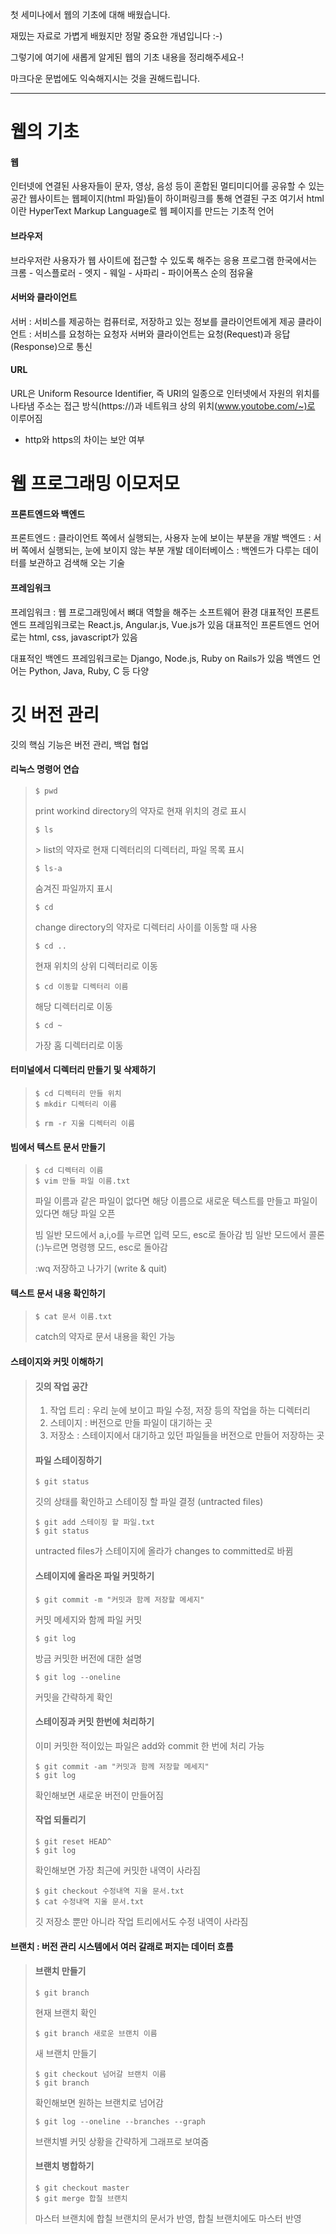 첫 세미나에서 웹의 기초에 대해 배웠습니다.

재밌는 자료로 가볍게 배웠지만 정말 중요한 개념입니다 :-)

그렇기에 여기에 새롭게 알게된 웹의 기초 내용을 정리해주세요-!

마크다운 문법에도 익숙해지시는 것을 권해드립니다.

---------------------------------------------


웹의 기초
==========
#### 웹 
인터넷에 연결된 사용자들이 문자, 영상, 음성 등이 혼합된 멀티미디어를 공유할 수 있는 공간
웹사이트는 웹페이지(html 파일)들이 하이퍼링크를 통해 연결된 구조
여기서 html이란 HyperText Markup Language로 웹 페이지를 만드는 기초적 언어

#### 브라우저
브라우저란 사용자가 웹 사이트에 접근할 수 있도록 해주는 응용 프로그램
한국에서는 크롬 - 익스플로러 - 엣지 - 웨일 - 사파리 - 파이어폭스 순의 점유율

#### 서버와 클라이언트
서버 : 서비스를 제공하는 컴퓨터로, 저장하고 있는 정보를 클라이언트에게 제공
클라이언트 : 서비스를 요청하는 요청자
서버와 클라이언트는 요청(Request)과 응답(Response)으로 통신

#### URL
URL은 Uniform Resource Identifier, 즉 URI의 일종으로 인터넷에서 자원의 위치를 나타냄
주소는 접근 방식(https://)과 네트워크 상의 위치(www.youtobe.com/~)로 이루어짐
+ http와 https의 차이는 보안 여부

웹 프로그래밍 이모저모 
====================

#### 프론트엔드와 백엔드
프론트엔드 : 클라이언트 쪽에서 실행되는, 사용자 눈에 보이는 부분을 개발
백엔드 : 서버 쪽에서 실행되는, 눈에 보이지 않는 부분 개발
데이터베이스 : 백엔드가 다루는 데이터를 보관하고 검색해 오는 기술

#### 프레임워크
프레임워크 : 웹 프로그래밍에서 뼈대 역할을 해주는 소프트웨어 환경
대표적인 프론트엔드 프레임워크로는 React.js, Angular.js, Vue.js가 있음
대표적인 프론트엔드 언어로는 html, css, javascript가 있음

대표적인 백엔드 프레임워크로는 Django, Node.js, Ruby on Rails가 있음
백엔드 언어는 Python, Java, Ruby, C 등 다양

깃 버전 관리
=============

깃의 핵심 기능은 버전 관리, 백업 협업

 #### 리눅스 명령어 연습
> <pre><code>$ pwd</code></pre>
> print workind directory의 약자로 현재 위치의 경로 표시 
> <pre><code>$ ls</code></pre> > list의 약자로 현재 디렉터리의 디렉터리, 파일 목록 표시
> 
> <pre><code>$ ls-a</code></pre>
> 숨겨진 파일까지 표시
>
> <pre><code>$ cd</code></pre>
> change directory의 약자로 디렉터리 사이를 이동할 때 사용
>
> <pre><code>$ cd ..</code></pre>
>현재 위치의 상위 디렉터리로 이동
>
> <pre><code>$ cd 이동할 디렉터리 이름</code></pre>
> 해당 디렉터리로 이동
>
> <pre><code>$ cd ~</code></pre>
>가장 홈 디렉터리로 이동

#### 터미널에서 디렉터리 만들기 및 삭제하기
><pre><code>$ cd 디렉터리 만들 위치
>$ mkdir 디렉터리 이름</code></pre>
><pre><code>$ rm -r 지울 디렉터리 이름</code></pre>

#### 빔에서 텍스트 문서 만들기
><pre><code>$ cd 디렉터리 이름
>$ vim 만들 파일 이름.txt</code></pre>
>파일 이름과 같은 파일이 없다면 해당 이름으로 새로운 텍스트를 만들고 파일이 있다면 해당 파일 오픈
>
>빔 일반 모드에서 a,i,o를 누르면 입력 모드, esc로 돌아감
>빔 일반 모드에서 콜론(:)누르면 명령행 모드, esc로 돌아감
>
>:wq 저장하고 나가기 (write & quit)

#### 텍스트 문서 내용 확인하기
><pre><code>$ cat 문서 이름.txt</code></pre>
>catch의 약자로 문서 내용을 확인 가능

#### 스테이지와 커밋 이해하기
> #### 깃의 작업 공간
> 1. 작업 트리 : 우리 눈에 보이고 파일 수정, 저장 등의 작업을 하는 디렉터리
> 2. 스테이지 : 버전으로 만들 파일이 대기하는 곳
> 3. 저장소 : 스테이지에서 대기하고 있던 파일들을 버전으로 만들어 저장하는 곳
>
> #### 파일 스테이징하기
><pre><code>$ git status</code></pre>
>깃의 상태를 확인하고 스테이징 할 파일 결정 (untracted files)
>
><pre><code>$ git add 스테이징 할 파일.txt
>$ git status</code></pre>
>untracted files가 스테이지에 올라가 changes to committed로 바뀜
>
> #### 스테이지에 올라온 파일 커밋하기
><pre><code>$ git commit -m "커밋과 함께 저장할 메세지"</code></pre>
>커밋 메세지와 함께 파일 커밋
>
><pre><code>$ git log</code></pre>
>방금 커밋한 버전에 대한 설명
>
><pre><code>$ git log --oneline</code></pre>
>커밋을 간략하게 확인
>
> #### 스테이징과 커밋 한번에 처리하기
>이미 커밋한 적이있는 파일은 add와 commit 한 번에 처리 가능
><pre><code>$ git commit -am "커밋과 함께 저장할 메세지"
>$ git log</code></pre>
>확인해보면 새로운 버전이 만들어짐
>
> #### 작업 되돌리기
><pre><code>$ git reset HEAD^
>$ git log</code></pre>
>확인해보면 가장 최근에 커밋한 내역이 사라짐
>
><pre><code>$ git checkout 수정내역 지울 문서.txt
>$ cat 수정내역 지울 문서.txt</code></pre>
>깃 저장소 뿐만 아니라 작업 트리에서도 수정 내역이 사라짐

#### 브랜치 : 버전 관리 시스템에서 여러 갈래로 퍼지는 데이터 흐름
>
> #### 브랜치 만들기
><pre><code>$ git branch </code></pre>
>현재 브랜치 확인
>
><pre><code>$ git branch 새로운 브랜치 이름</code></pre>
>새 브랜치 만들기
>
><pre><code>$ git checkout 넘어갈 브랜치 이름
>$ git branch</code></pre>
>확인해보면 원하는 브랜치로 넘어감
>
><pre><code>$ git log --oneline --branches --graph</code></pre>
>브랜치별 커밋 상황을 간략하게 그래프로 보여줌
>
> #### 브랜치 병합하기
><pre><code>$ git checkout master
>$ git merge 합칠 브랜치</code></pre>
>마스터 브랜치에 합칠 브랜치의 문서가 반영, 합칠 브랜치에도 마스터 반영
